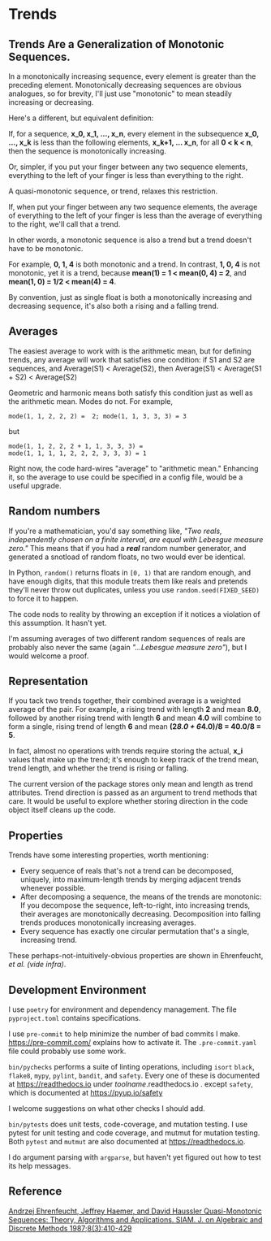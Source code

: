# Trends

## Trends Are a Generalization of Monotonic Sequences.

In a monotonically increasing sequence, every element is greater than the preceding element.
Monotonically decreasing sequences are obvious analogues, so for brevity, I'll just use "monotonic" to mean steadily increasing or decreasing.

Here's a different, but equivalent definition:

If, for a sequence, **x_0, x_1, ..., x_n**,
every element in the subsequence **x_0, ..., x_k** is less than the following elements, **x_k+1, ... x_n**,
for all **0 < k < n**, then the sequence is monotonically increasing.

Or, simpler, if you put your finger between any two sequence elements, everything to the left of your finger is less than everything to the right.

A quasi-monotonic sequence, or trend, relaxes this restriction.

If, when put your finger between any two sequence elements, the average of everything to the left of your finger is less than the average of everything to the right, we'll call that a trend.

In other words, a monotonic sequence is also a trend
but a trend doesn't have to be monotonic.

For example, **0, 1, 4** is both monotonic and a trend.
In contrast, **1, 0, 4** is not monotonic,
yet it is a trend,
because **mean(1) = 1 < mean(0, 4) = 2**,
and **mean(1, 0) = 1/2 < mean(4) = 4**.

By convention, just as single float is both a monotonically increasing and decreasing sequence, it's also both a rising and a falling trend.

## Averages

The easiest average to work with is the arithmetic mean,
but for defining trends, any average will work that satisfies one condition:
if S1 and S2 are sequences, and Average(S1) < Average(S2), then
Average(S1) < Average(S1 + S2) < Average(S2)

Geometric and harmonic means both satisfy this condition just as well as the arithmetic mean.  Modes do not. For example,

	mode(1, 1, 2, 2, 2) =  2; mode(1, 1, 3, 3, 3) = 3

but

	mode(1, 1, 2, 2, 2 + 1, 1, 3, 3, 3) =
	mode(1, 1, 1, 1, 2, 2, 2, 3, 3, 3) = 1

Right now, the code hard-wires "average" to "arithmetic mean."
Enhancing it, so the average to use could be specified in a config file, would be a useful upgrade.

## Random numbers

If you're a mathematician, you'd say something like, *"Two reals, independently chosen on a finite interval, are equal with Lebesgue measure zero."*
This means that if you had a ***real*** random number generator, and generated a snotload of random floats, no two would ever be identical.

In Python, `random()` returns floats in `[0, 1)` that are random enough, and have enough digits,
that this module treats them like reals and pretends they'll never throw out duplicates,
unless you use `random.seed(FIXED_SEED)` to force it to happen.

The code nods to reality by throwing an exception if it notices a violation of this assumption.
It hasn't yet.

I'm assuming averages of two different random sequences of reals
are probably also never the same (again *"...Lebesgue measure zero"*),
but I would welcome a proof.

## Representation

If you tack two trends together, their combined average is a weighted average of the pair.
For example, a rising trend with length **2** and mean **8.0**,
followed by another rising trend with length **6** and mean **4.0**
will combine to form a single, rising trend of length **6**
and mean **(2*8.0 + 6*4.0)/8 = 40.0/8 = 5**.

In fact, almost no operations with trends require storing
the actual, **x_i** values that make up the trend;
it's enough to keep track of the trend mean, trend length,
and whether the trend is rising or falling.

The current version of the package stores only mean and length as trend attributes.
Trend direction is passed as an argument to trend methods that care.
It would be useful
to explore whether storing direction in the code object itself
cleans up the code.

## Properties

Trends have some interesting properties, worth mentioning:

- Every sequence of reals that's not a trend can be decomposed, uniquely, into maximum-length trends by merging adjacent trends whenever possible.
- After decomposing a sequence, the means of the trends are monotonic:
If you decompose the sequence, left-to-right, into increasing trends, their averages are monotonically decreasing. Decomposition into falling trends produces monotonically increasing averages.
- Every sequence has exactly one circular permutation that's a single, increasing trend.

These perhaps-not-intuitively-obvious properties
are shown in Ehrenfeucht, *et al. (vide infra)*.

## Development Environment

I use `poetry` for environment and dependency management.
The file `pyproject.toml` contains specifications.

I use `pre-commit` to help minimize the number of bad commits I make.
<https://pre-commit.com/> explains how to activate it.
The `.pre-commit.yaml` file could probably use some work.

`bin/pychecks` performs a suite of linting operations,
including `isort` `black`, `flake8`, `mypy`, `pylint`, `bandit`, and `safety`.
Every one of these is documented at <https://readthedocs.io> under *toolname*.readthedocs.io .
except `safety`, which is documented at <https://pyup.io/safety>

I welcome suggestions on what other checks I should add.

`bin/pytests` does unit tests, code-coverage, and mutation testing.
I use pytest for unit testing and code coverage,
and mutmut for mutation testing.
Both `pytest` and `mutmut` are also documented at <https://readthedocs.io>.

I do argument parsing with `argparse`,
but haven't yet figured out how to test its help messages.


## Reference
[Andrzej Ehrenfeucht, Jeffrey Haemer, and David Haussler Quasi-Monotonic Sequences: Theory, Algorithms and Applications. SIAM. J. on Algebraic and Discrete Methods 1987;8(3):410-429](https://scholar.colorado.edu/downloads/8049g581k)
